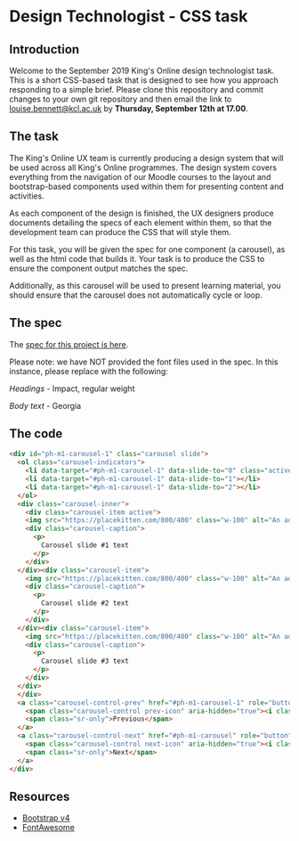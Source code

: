 # Design Technologist - CSS task

## Introduction

Welcome to the September 2019 King's Online design technologist task. This is a short CSS-based task that is designed to see how you approach responding to a simple brief. Please clone this repository and commit changes to your own git repository and then email the link to louise.bennett@kcl.ac.uk by **Thursday, September 12th at 17.00**. 

## The task

The King's Online UX team is currently producing a design system that will be used across all King's Online programmes. The design system covers everything from the navigation of our Moodle courses to the layout and bootstrap-based components used within them for presenting content and activities. 

As each component of the design is finished, the UX designers produce documents detailing the specs of each element within them, so that the development team can produce the CSS that will style them. 

For this task, you will be given the spec for one component (a carousel), as well as the html code that builds it. Your task is to produce the CSS to ensure the component output matches the spec. 

Additionally, as this carousel will be used to present learning material, you should ensure that the carousel does not automatically cycle or loop. 

## The spec

The [spec for this project is here](/assets/Carousel.pdf).

Please note: we have NOT provided the font files used in the spec. In this instance, please replace with the following: 

*Headings* - Impact, regular weight

*Body text* - Georgia

## The code

```html
<div id="ph-m1-carousel-1" class="carousel slide">
  <ol class="carousel-indicators">
    <li data-target="#ph-m1-carousel-1" data-slide-to="0" class="active"></li>
    <li data-target="#ph-m1-carousel-1" data-slide-to="1"></li>
    <li data-target="#ph-m1-carousel-1" data-slide-to="2"></li>
  </ol>
  <div class="carousel-inner">
    <div class="carousel-item active">
    <img src="https://placekitten.com/800/400" class="w-100" alt="An adorable kitten">
    <div class="carousel-caption">
      <p>
        Carousel slide #1 text
      </p>
    </div>
  </div><div class="carousel-item">
    <img src="https://placekitten.com/800/400" class="w-100" alt="An adorable kitten">
    <div class="carousel-caption">
      <p>
        Carousel slide #2 text
      </p>
    </div>
  </div><div class="carousel-item">
    <img src="https://placekitten.com/800/400" class="w-100" alt="An adorable kitten">
    <div class="carousel-caption">
      <p>
        Carousel slide #3 text
      </p>
    </div>
  </div>
  </div>
  <a class="carousel-control-prev" href="#ph-m1-carousel-1" role="button" data-slide="prev">
    <span class="carousel-control prev-icon" aria-hidden="true"><i class="fas fa-angle-left"></i></span>
    <span class="sr-only">Previous</span>
  </a>
  <a class="carousel-control-next" href="#ph-m1-carousel" role="button" data-slide="next">
    <span class="carousel-control next-icon" aria-hidden="true"><i class="fas fa-angle-right"></i></span>
    <span class="sr-only">Next</span>
  </a>
</div>
```

## Resources 

* [Bootstrap v4](https://getbootstrap.com/)
* [FontAwesome](https://fontawesome.com/)
